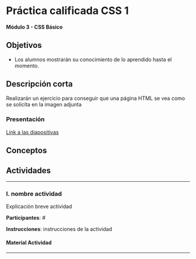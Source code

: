 # Práctica calificada CSS 1

**Módulo 3 - CSS Básico**

## Objetivos

- Los alumnos mostrarán su conocimiento de lo aprendido hasta el momento.

## Descripción corta

Realizarán un ejercicio para conseguir que una página HTML se vea como se solicita en la imagen adjunta

### Presentación

[Link a las diapositivas]()

## Conceptos

## Actividades

---

### I. nombre actividad

Explicación breve actividad

**Participantes**: #

**Instrucciones**: instrucciones de la actividad

#### Material Actividad

---
